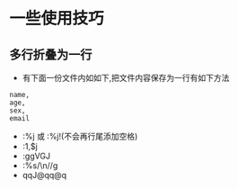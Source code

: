 # 一些使用技巧


##  多行折叠为一行

- 有下面一份文件内如如下,把文件内容保存为一行有如下方法

```
name,
age,
sex,
email
```

- :%j 或 :%j!(不会再行尾添加空格)
- :1,$j
- :ggVGJ
- :%s/\n//g
- qqJ@qq@q
